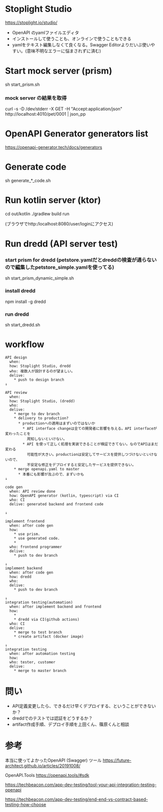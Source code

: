# Stoplight Studio
https://stoplight.io/studio/

* OpenAPI のyamlファイルエディタ
* インストールして使うことも、オンラインで使うこともできる
* yamlをテキスト編集しなくて良くなる。Swagger Editorよりだいぶ使いやすい。(意味不明なエラーに悩まされずに済む)

# Start mock server (prism)
sh start_prism.sh

### mock server の結果を取得
curl -s -D /dev/stderr -X GET -H "Accept:application/json" http://localhost:4010/pet/0001 | json_pp


# OpenAPI Generator generators list
https://openapi-generator.tech/docs/generators

# Generate code
sh generate_*_code.sh


# Run kotlin server (ktor)
cd out/kotlin
./gradlew build run

(ブラウザでhttp:/localhost:8080/user/loginにアクセス)


# Run dredd (API server test)

### start prism for dredd (petstore.yamlだとdreddの検査が通らないので編集したpetstore_simple.yamlを使ってる)
sh start_prism_dynamic_simple.sh

### install dredd
npm install -g dredd

### run dredd
sh start_dredd.sh

# workflow

```
API design
  when: 
  how: Stoplight Studio, dredd
  who: 複数人が設計するのが望ましい。
  delive: 
    * push to design branch
↓

API review
  when: 
  how: Stoplight Studio, (dredd)
  who: 
  delive:
    * merge to dev branch
    * delivery to production?
      * productionへの適用はまずいのではないか
        * API interface changeは全ての開発者に影響を与える。API interfaceが変わったことを
          周知しないといけない。
        * API を使って正しく処理を実装できることが検証できてない。なのでAPIはまだ変わる
          可能性が大きい。productionは安定してサービスを提供しつづけないといけないので、
          不安定な修正をデプロイすると安定したサービスを提供できない。
    * merge openapi.yaml to master
      * 本番にも影響が及ぶので、まずいかも
↓

code gen
  when: API review done
  how: OpenAPI generator (kotlin, typescript) via CI
  who: CI
  delive: generated backend and frontend code

↓

implement frontend
  when: after code gen
  how:
    * use prism.
    * use generated code.
    * 
  who: frontend programmer
  delive: 
    * push to dev branch

↓
implement backend
  when: after code gen
  how: dredd
  who: 
  delive: 
    * push to dev branch

↓
integration testing(automation)
  when: after implement backend and frontend
  how:
    * 
    * dredd via CI(github actions)
  who: CI
  delive:
    * merge to test branch
    * create artifact (docker image)

↓
integration testing
  when: after automation testing
  how: 
  who: tester, customer
  delive: 
    * merge to master branch
```

# 問い
* API定義変更したら、できるだけ早くデプロイする、ということができないか？
* dreddでのテストでは認証をどうするか？
* artifact作成手順、デプロイ手順を上田くん、篠原くんと相談


# 参考
本当に使ってよかったOpenAPI (Swagger) ツール
https://future-architect.github.io/articles/20191008/

OpenAPI.Tools
https://openapi.tools/#sdk

https://techbeacon.com/app-dev-testing/tool-your-api-integration-testing-openapi

https://techbeacon.com/app-dev-testing/end-end-vs-contract-based-testing-how-choose



